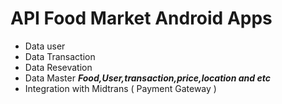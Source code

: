 # API Food Market Android Apps

* Data user
* Data Transaction
* Data Resevation
* Data Master ***Food,User,transaction,price,location and etc***
* Integration with Midtrans ( Payment Gateway )
